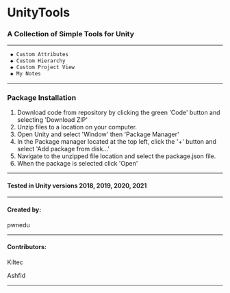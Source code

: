 # UnityTools #

### A Collection of Simple Tools for Unity ###

---

```txt
 ◆ Custom Attributes
 ◆ Custom Hierarchy
 ◆ Custom Project View
 ◆ My Notes
```

---

### Package Installation ###

1. Download code from repository by clicking the green 'Code' button and selecting 'Download ZIP' 
2. Unzip files to a location on your computer.
3. Open Unity and select 'Window' then 'Package Manager'
4. In the Package manager located at the top left, click the '+' button and select 'Add package from disk...'
5. Navigate to the unzipped file location and select the package.json file.
6. When the package is selected click 'Open'

---

#### Tested in Unity versions 2018, 2019, 2020, 2021 #### 

---

#### Created by: #### 

pwnedu

---

#### Contributors: #### 

Kiltec

Ashfid

---
